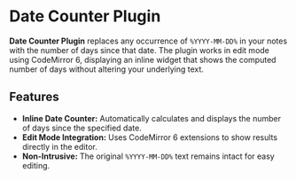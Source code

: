 # Date Counter Plugin

**Date Counter Plugin** replaces any occurrence of `%YYYY-MM-DD%` in your notes with the number of days since that date. The plugin works in edit mode using CodeMirror 6, displaying an inline widget that shows the computed number of days without altering your underlying text.

## Features

- **Inline Date Counter:** Automatically calculates and displays the number of days since the specified date.
- **Edit Mode Integration:** Uses CodeMirror 6 extensions to show results directly in the editor.
- **Non-Intrusive:** The original `%YYYY-MM-DD%` text remains intact for easy editing.
